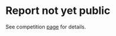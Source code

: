 

# Report not yet public
See competition [page](https://code4rena.com/audits/2024-01-curves#top) for details.